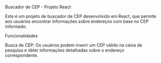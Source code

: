 Buscador de CEP - Projeto React

Este é um projeto de buscador de CEP desenvolvido em React, que permite aos usuários encontrar informações sobre endereços com base no CEP informado.

Funcionalidades

Busca de CEP: Os usuários podem inserir um CEP válido na caixa de pesquisa e obter informações detalhadas sobre o endereço correspondente.
